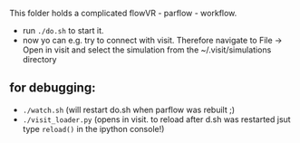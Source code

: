 This folder holds a complicated flowVR - parflow - workflow.
- run `./do.sh` to start it.
- now yo can e.g. try to connect with visit. Therefore navigate to File -> Open in visit and select the simulation from the ~/.visit/simulations directory


## for debugging:
- `./watch.sh` (will restart do.sh when parflow was rebuilt ;)
- `./visit_loader.py` (opens in visit. to reload after d.sh was restarted jsut type `reload()` in the ipython console!)



